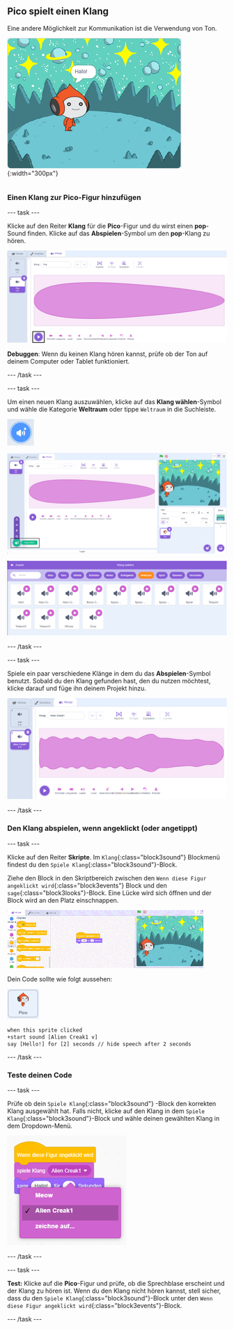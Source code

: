 ## Pico spielt einen Klang

<div style="display: flex; flex-wrap: wrap">
<div style="flex-basis: 200px; flex-grow: 1; margin-right: 15px;">
Eine andere Möglichkeit zur Kommunikation ist die Verwendung von Ton.
</div>
<div>

![Die Pico-Figur sagt "Hallo!"](images/pico-step2.png){:width="300px"}

</div>
</div>

### Einen Klang zur Pico-Figur hinzufügen

--- task ---

Klicke auf den Reiter **Klang** für die **Pico**-Figur und du wirst einen **pop**-Sound finden. Klicke auf das **Abspielen**-Symbol um den **pop**-Klang zu hören.

![Spiele den Pop-Klang im Reiter.](images/pico-sound-play.png)

**Debuggen**: Wenn du keinen Klang hören kannst, prüfe ob der Ton auf deinem Computer oder Tablet funktioniert.

--- /task ---

--- task ---

Um einen neuen Klang auszuwählen, klicke auf das **Klang wählen**-Symbol und wähle die Kategorie **Weltraum** oder tippe `Weltraum` in die Suchleiste.

![Das Symbol "Klang wählen".](images/sound-button.png)

![Der Scratch-Editor mit hervorgehobener Option „Klang wählen“.](images/pico-choose-sound.png)

![Die Kategorie „Weltraum“ in der Klängebibliothek.](images/pico-space-category.png)

--- /task ---

--- task ---

Spiele ein paar verschiedene Klänge in dem du das **Abspielen**-Symbol benutzt. Sobald du den Klang gefunden hast, den du nutzen möchtest, klicke darauf und füge ihn deinem Projekt hinzu.

![Ein Beispielklang (der Alien Creak1-Klang), der unter dem Pop-Klang auf der Registerkarte „Klänge“ angezeigt wird.](images/pico-inserted-sound.png)

--- /task ---

### Den Klang abspielen, wenn angeklickt (oder angetippt)

--- task ---

Klicke auf den Reiter **Skripte**. Im `Klang`{:class="block3sound"} Blockmenü findest du den `Spiele Klang`{:class="block3sound"}-Block.

Ziehe den Block in den Skriptbereich zwischen den `Wenn diese Figur angeklickt wird`{:class="block3events"} Block und den `sage`{:class="block3looks"}-Block. Eine Lücke wird sich öffnen und der Block wird an den Platz einschnappen.

![Der 'spiele Klang'-Block wird zwischen zwei Blöcken hinzugefügt.](images/pico-insert-block.gif)

Dein Code sollte wie folgt aussehen:

![Die Pico-Figur.](images/pico-sprite.png)

```blocks3
when this sprite clicked
+start sound [Alien Creak1 v] 
say [Hello!] for [2] seconds // hide speech after 2 seconds
```

--- /task ---

### Teste deinen Code

--- task ---

Prüfe ob dein `Spiele Klang`{:class="block3sound"} -Block den korrekten Klang ausgewählt hat. Falls nicht, klicke auf den Klang in dem `Spiele Klang`{:class="block3sound"}-Block und wähle deinen gewählten Klang in dem Dropdown-Menü.

![Klick auf den Alien Creak1 Klang im Dropdown-Menü im 'spiele Klang'-Block.](images/pico-sound-menu.png)

--- /task ---

--- task ---

**Test:** Klicke auf die **Pico**-Figur und prüfe, ob die Sprechblase erscheint und der Klang zu hören ist. Wenn du den Klang nicht hören kannst, stell sicher, dass du den `Spiele Klang`{:class="block3sound"}-Block unter den `Wenn diese Figur angeklickt wird`{:class="block3events"}-Block.

--- /task ---

